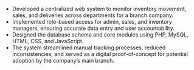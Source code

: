  - Developed a centralized web system to monitor inventory movement, sales, and deliveries across departments for a branch company.
 - Implemented role-based access for admin, sales, and inventory managers, ensuring accurate data entry and user accountability.
 - Designed the database schema and core modules using PHP, MySQL, HTML, CSS, and JavaScript.
 - The system streamlined manual tracking processes, reduced inconsistencies, and served as a digital proof-of-concept for potential adoption by the company’s main branch.
